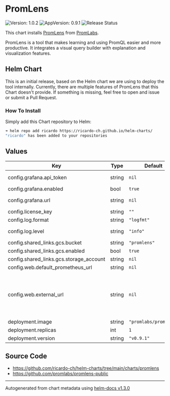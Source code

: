 # PromLens

![Version: 1.0.2](https://img.shields.io/badge/Version-1.0.2-informational?style=flat-square) ![AppVersion: 0.9.1](https://img.shields.io/badge/AppVersion-0.9.1-informational?style=flat-square) ![Release Status](https://github.com/ricardo-ch/helm-charts/workflows/Release%20Charts/badge.svg)

This chart installs [PromLens](https://promlens.com/) from [PromLabs](https://promlabs.com/).

PromLens is a tool that makes learning and using PromQL easier and more productive. It integrates a visual query builder with explanation and visualization features.

## Helm Chart

This is an initial release, based on the Helm chart we are using to deploy the tool internally. Currently, there are multiple features of PromLens that this Chart doesn't provide. If something is missing, feel free to open and issue or submit a Pull Request.

### How To Install

Simply add this Chart repository to Helm:

```sh
➜ helm repo add ricardo https://ricardo-ch.github.io/helm-charts/
"ricardo" has been added to your repositories
```

## Values

| Key | Type | Default | Description |
|-----|------|---------|-------------|
| config.grafana.api_token | string | `nil` | The auth token to pass to the Grafana API, see https://grafana.com/docs/grafana/latest/http_api/auth/ |
| config.grafana.enabled | bool | `true` | Enable Grafana Integration |
| config.grafana.url | string | `nil` | The URL of your Grafana installation, to enable the Grafana datasource selector. |
| config.license_key | string | `""` | License key for PromLens |
| config.log.format | string | `"logfmt"` | Output format of log messages. One of: [logfmt, json] |
| config.log.level | string | `"info"` | Only log messages with the given severity or above. One of: [debug, info, warn, error] |
| config.shared_links.gcs.bucket | string | `"promlens"` | Bucket Name in Storage Account |
| config.shared_links.gcs.enabled | bool | `true` | Enable Link Sharing via Google Storage Bucket |
| config.shared_links.gcs.storage_account | string | `nil` | Google Cloud Storage Account |
| config.web.default_prometheus_url | string | `nil` | The default Prometheus URL to load PromLens with. |
| config.web.external_url | string | `nil` | The URL under which PromLens is externally reachable (for example, if PromLens is served via a reverse proxy). Used for generating relative and absolute links back to PromLens itself. If the URL has a path portion, it will be used to prefix all HTTP endpoints served by PromLens. If omitted, relevant URL components will be derived automatically. |
| deployment.image | string | `"promlabs/promlens"` | PromLens Conatiner Image |
| deployment.replicas | int | `1` | Number of replicas |
| deployment.version | string | `"v0.9.1"` | PromLens Container Image Version |

## Source Code

* <https://github.com/ricardo-ch/helm-charts/tree/main/charts/promlens>
* <https://github.com/promlabs/promlens-public>

----------------------------------------------
Autogenerated from chart metadata using [helm-docs v1.3.0](https://github.com/norwoodj/helm-docs/releases/v1.3.0)
